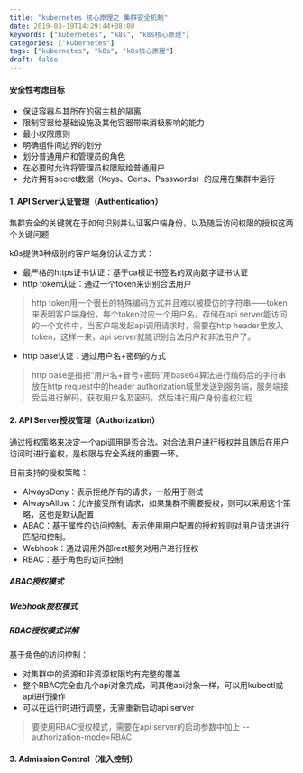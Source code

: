 ```yaml
---
title: "kubernetes 核心原理之 集群安全机制"
date: 2019-03-19T14:29:44+08:00
keywords: ["kubernetes", "k8s", "k8s核心原理"]
categories: ["kubernetes"]
tags: ["kubernetes", "k8s", "k8s核心原理"]
draft: false
---
```



#### 安全性考虑目标
- 保证容器与其所在的宿主机的隔离
- 限制容器给基础设施及其他容器带来消极影响的能力
- 最小权限原则
- 明确组件间边界的划分
- 划分普通用户和管理员的角色
- 在必要时允许将管理员权限赋给普通用户
- 允许拥有secret数据（Keys、Certs、Passwords）的应用在集群中运行

#### 1. API Server认证管理（Authentication）
集群安全的关键就在于如何识别并认证客户端身份，以及随后访问权限的授权这两个关键问题

k8s提供3种级别的客户端身份认证方式：
- 最严格的https证书认证：基于ca根证书签名的双向数字证书认证
- http token认证：通过一个token来识别合法用户

> http token用一个很长的特殊编码方式并且难以被模仿的字符串——token来表明客户端身份，每个token对应一个用户名，存储在api server能访问的一个文件中，当客户端发起api调用请求时，需要在http header里放入token，这样一来，api server就能识别合法用户和非法用户了。

- http base认证：通过用户名+密码的方式


> http base是指把“用户名+冒号+密码”用base64算法进行编码后的字符串放在http request中的header authorization域里发送到服务端，服务端接受后进行解码，获取用户名及密码，然后进行用户身份鉴权过程

#### 2. API Server授权管理（Authorization）
通过授权策略来决定一个api调用是否合法。对合法用户进行授权并且随后在用户访问时进行鉴权，是权限与安全系统的重要一环。

目前支持的授权策略：
- AlwaysDeny：表示拒绝所有的请求，一般用于测试
- AlwaysAllow：允许接受所有请求，如果集群不需要授权，则可以采用这个策略，这也是默认配置
- ABAC：基于属性的访问控制，表示使用用户配置的授权规则对用户请求进行匹配和控制。
- Webhook：通过调用外部rest服务对用户进行授权
- RBAC：基于角色的访问控制

##### ABAC授权模式


##### Webhook授权模式

##### RBAC授权模式详解
基于角色的访问控制：
- 对集群中的资源和非资源权限均有完整的覆盖
- 整个RBAC完全由几个api对象完成，同其他api对象一样，可以用kubectl或api进行操作
- 可以在运行时进行调整，无需重新启动api server

> 要使用RBAC授权模式，需要在api server的启动参数中加上 --authorization-mode=RBAC




#### 3. Admission Control（准入控制）






